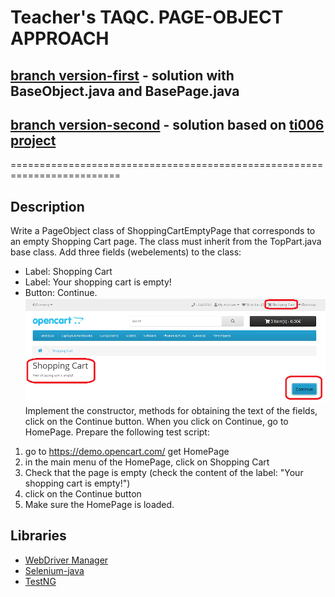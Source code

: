 # Teacher's TAQC. PAGE-OBJECT APPROACH

## [branch version-first](https://github.com/ViraHarasymiv/page-object-approach/tree/version-first) - solution with BaseObject.java and BasePage.java 

## [branch version-second](https://github.com/ViraHarasymiv/page-object-approach/tree/version-second) - solution based on [ti006 project](https://github.com/softservedata/ti006/tree/pageobj)

=========================================================================

## Description

Write a PageObject class of ShoppingCartEmptyPage that corresponds to an empty Shopping Cart page.
The class must inherit from the TopPart.java base class.
Add three fields (webelements) to the class:
- Label: Shopping Cart
- Label: Your shopping cart is empty!
- Button: Continue.
![img.png](img.png)
  Implement the constructor, methods for obtaining the text of the fields, click on the Continue button.
  When you click on Continue, go to HomePage.
  Prepare the following test script:
1. go to https://demo.opencart.com/ get HomePage
2. in the main menu of the HomePage, click on Shopping Cart
3. Check that the page is empty (check the content of the label: "Your shopping cart is empty!")
4. click on the Continue button
5. Make sure the HomePage is loaded.

## Libraries
- [WebDriver Manager](https://bonigarcia.dev/webdrivermanager/)
- [Selenium-java](https://mvnrepository.com/artifact/org.seleniumhq.selenium/selenium-java)
- [TestNG](https://mvnrepository.com/artifact/org.testng/testng)

